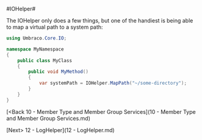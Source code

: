 #IOHelper#

The IOHelper only does a few things, but one of the handiest is being able to map a virtual path to a system path:

```c#
using Umbraco.Core.IO;

namespace MyNamespace
{
    public class MyClass
    {
        public void MyMethod()
        {
            var systemPath = IOHelper.MapPath("~/some-directory");
        }
    }
}
```

[<Back 10 - Member Type and Member Group Services](10 - Member Type and Member Group Services.md)

[Next> 12 - LogHelper](12 - LogHelper.md)
